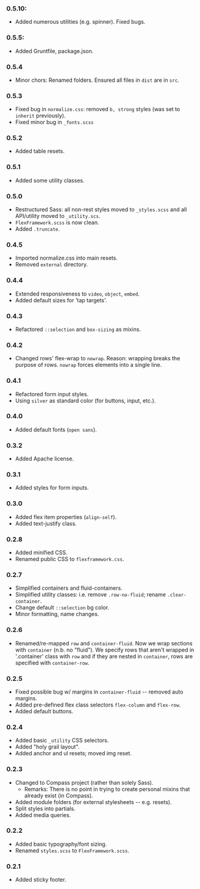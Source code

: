 ### 0.5.10:
- Added numerous utilities (e.g. spinner). Fixed bugs.

### 0.5.5:
- Added Gruntfile, package.json.

### 0.5.4
- Minor chors: Renamed folders. Ensured all files in `dist` are in `src`.

### 0.5.3
- Fixed bug in `normalize.css`: removed `b, strong` styles (was set to `inherit` previously).
- Fixed minor bug in `_fonts.scss`

### 0.5.2
- Added table resets.

### 0.5.1
- Added some utility classes.

### 0.5.0
- Restructured Sass: all non-rest styles moved to `_styles.scss` and all API/utility moved to `_utility.scs`.
- `FlexFramework.scss` is now clean.
- Added `.truncate`.

### 0.4.5
- Imported normalize.css into main resets.
- Removed `external` directory.

### 0.4.4
- Extended responsiveness to `video`, `object`, `embed`.
- Added default sizes for 'tap targets'.

### 0.4.3
- Refactored `::selection` and `box-sizing` as mixins.

### 0.4.2
- Changed rows' flex-wrap to `nowrap`. Reason: wrapping breaks the purpose of rows. `nowrap` forces elements into a single line.

### 0.4.1
- Refactored form input styles.
- Using `silver` as standard color (for buttons, input, etc.).

### 0.4.0
- Added default fonts (`open sans`).

### 0.3.2
- Added Apache license.

### 0.3.1
- Added styles for form inputs.

### 0.3.0
- Added flex item properties (`align-self`).
- Added text-justify class.

### 0.2.8
- Added minified CSS.
- Renamed public CSS to `flexframework.css`.

### 0.2.7
- Simplified containers and fluid-containers.
- Simplified utility classes: i.e. remove `.row-no-fluid`; rename `.clear-container`.
- Change default `::selection` bg color.
- Minor formatting, name changes.

### 0.2.6
- Renamed/re-mapped `row` and `container-fluid`. Now we wrap sections with `container` (n.b. no "fluid"). We specify rows that aren't wrapped in '.container' class with `row` and if they are nested in `container`, rows are specified with `container-row`.

### 0.2.5
- Fixed possible bug w/ margins in `container-fluid` -- removed auto margins.
- Added pre-defined flex class selectors `flex-column` and `flex-row`.
- Added default buttons.

### 0.2.4
- Added basic `_utility` CSS selectors.
- Added "holy grail layout".
- Added anchor and ul resets; moved img reset.

### 0.2.3
- Changed to Compass project (rather than solely Sass).
    - Remarks: There is no point in trying to create personal mixins that already exist (in Compass).
- Added module folders (for external stylesheets -- e.g. resets).
- Split styles into partials.
- Added media queries.

### 0.2.2
- Added basic typography/font sizing.
- Renamed `styles.scss` to `FlexFramework.scss`.

### 0.2.1
- Added sticky footer.
